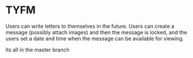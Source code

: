 # TYFM
Users can write letters to themselves in the future. Users can create a message (possibly attach images) and then the message is locked, and the users set a date and time when the message can be available for viewing. 

Its all in the master branch
